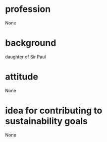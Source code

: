 # profession
None

# background
daughter of Sir Paul

# attitude
None

# idea for contributing to sustainability goals
None
